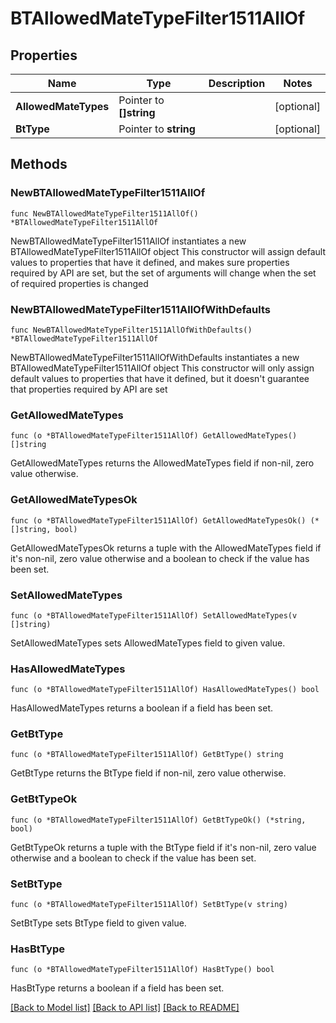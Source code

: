 # BTAllowedMateTypeFilter1511AllOf

## Properties

Name | Type | Description | Notes
------------ | ------------- | ------------- | -------------
**AllowedMateTypes** | Pointer to **[]string** |  | [optional] 
**BtType** | Pointer to **string** |  | [optional] 

## Methods

### NewBTAllowedMateTypeFilter1511AllOf

`func NewBTAllowedMateTypeFilter1511AllOf() *BTAllowedMateTypeFilter1511AllOf`

NewBTAllowedMateTypeFilter1511AllOf instantiates a new BTAllowedMateTypeFilter1511AllOf object
This constructor will assign default values to properties that have it defined,
and makes sure properties required by API are set, but the set of arguments
will change when the set of required properties is changed

### NewBTAllowedMateTypeFilter1511AllOfWithDefaults

`func NewBTAllowedMateTypeFilter1511AllOfWithDefaults() *BTAllowedMateTypeFilter1511AllOf`

NewBTAllowedMateTypeFilter1511AllOfWithDefaults instantiates a new BTAllowedMateTypeFilter1511AllOf object
This constructor will only assign default values to properties that have it defined,
but it doesn't guarantee that properties required by API are set

### GetAllowedMateTypes

`func (o *BTAllowedMateTypeFilter1511AllOf) GetAllowedMateTypes() []string`

GetAllowedMateTypes returns the AllowedMateTypes field if non-nil, zero value otherwise.

### GetAllowedMateTypesOk

`func (o *BTAllowedMateTypeFilter1511AllOf) GetAllowedMateTypesOk() (*[]string, bool)`

GetAllowedMateTypesOk returns a tuple with the AllowedMateTypes field if it's non-nil, zero value otherwise
and a boolean to check if the value has been set.

### SetAllowedMateTypes

`func (o *BTAllowedMateTypeFilter1511AllOf) SetAllowedMateTypes(v []string)`

SetAllowedMateTypes sets AllowedMateTypes field to given value.

### HasAllowedMateTypes

`func (o *BTAllowedMateTypeFilter1511AllOf) HasAllowedMateTypes() bool`

HasAllowedMateTypes returns a boolean if a field has been set.

### GetBtType

`func (o *BTAllowedMateTypeFilter1511AllOf) GetBtType() string`

GetBtType returns the BtType field if non-nil, zero value otherwise.

### GetBtTypeOk

`func (o *BTAllowedMateTypeFilter1511AllOf) GetBtTypeOk() (*string, bool)`

GetBtTypeOk returns a tuple with the BtType field if it's non-nil, zero value otherwise
and a boolean to check if the value has been set.

### SetBtType

`func (o *BTAllowedMateTypeFilter1511AllOf) SetBtType(v string)`

SetBtType sets BtType field to given value.

### HasBtType

`func (o *BTAllowedMateTypeFilter1511AllOf) HasBtType() bool`

HasBtType returns a boolean if a field has been set.


[[Back to Model list]](../README.md#documentation-for-models) [[Back to API list]](../README.md#documentation-for-api-endpoints) [[Back to README]](../README.md)


